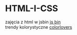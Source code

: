 HTML-I-CSS
==========

 zajęcia z html w jsbin [js bin](http://jsbin.com/xosuv/2/edit)
<br>trendy kolorystyczne [colorlovers](http://www.colourlovers.com/)
<br>[](http://www.w3.org/Style/CSS/)
<br>[](http://www.w3.org/Talks/2012/0416-CSS-WWW2012/)
